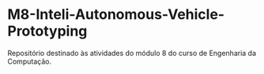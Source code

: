# M8-Inteli-Autonomous-Vehicle-Prototyping
Repositório destinado às atividades do módulo 8 do curso de Engenharia da Computação.
